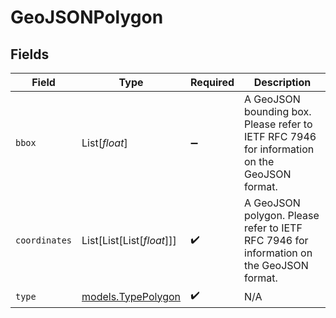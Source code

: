 # GeoJSONPolygon


## Fields

| Field                                                                                        | Type                                                                                         | Required                                                                                     | Description                                                                                  |
| -------------------------------------------------------------------------------------------- | -------------------------------------------------------------------------------------------- | -------------------------------------------------------------------------------------------- | -------------------------------------------------------------------------------------------- |
| `bbox`                                                                                       | List[*float*]                                                                                | :heavy_minus_sign:                                                                           | A GeoJSON bounding box. Please refer to IETF RFC 7946 for information on the GeoJSON format. |
| `coordinates`                                                                                | List[List[List[*float*]]]                                                                    | :heavy_check_mark:                                                                           | A GeoJSON polygon. Please refer to IETF RFC 7946 for information on the GeoJSON format.      |
| `type`                                                                                       | [models.TypePolygon](../models/typepolygon.md)                                               | :heavy_check_mark:                                                                           | N/A                                                                                          |